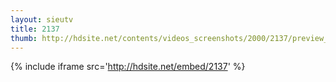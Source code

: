```yaml
---
layout: sieutv
title: 2137
thumb: http://hdsite.net/contents/videos_screenshots/2000/2137/preview_360p.mp4.jpg
---
```

{% include iframe src='http://hdsite.net/embed/2137' %}
 

